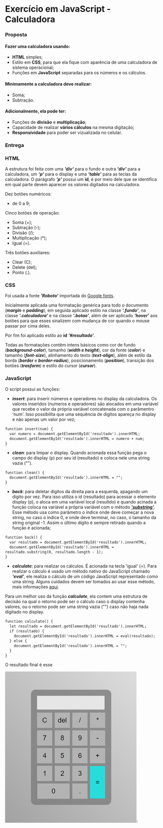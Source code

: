 # Exercício em JavaScript - Calculadora

### Proposta

#### Fazer uma calculadora usando:
- **HTML** simples;
- Estilo em **CSS**, para que ela fique com aparência de uma calculadora de sistema operacional;
- Funções em **JavaScript** separadas para os números e os cálculos. 

#### Minimamente a calculadora deve realizar:
- Soma; 
- Subtração.

#### Adicionalmente, ela pode ter:
- Funções de **divisão** e **multiplicação**;
- Capacidade de realizar **vários cálculos** na mesma digitação;
- **Responsividade** para poder ser vizualizada no celular.

### Entrega

### **HTML**

A estrutura foi feita com uma ***'div'*** para o fundo e outra ***'div'*** para a calculadora, um ***'p'*** para o display e uma ***'table'*** para as teclas da calculadora. O parágrafo ***'p'*** possui um **id**, é por meio dele que se identifica em qual parte devem aparecer os valores digitados na calculadora.

Dez botões numéricos:
- de 0 a 9;

Cinco botões de operação:
- Soma (+);
- Subtração (-);
- Divisão (/);
- Multiplicação (*);
- Igual (=).

Três botões auxiliares: 
- Clear (C);
- Delete (del);
- Ponto (.).

### **CSS**

Foi usada a fonte ***'Roboto'*** importada do [Google fonts](https://fonts.google.com/). 

Inicialmente aplicada uma formatação genérica para todo o documento (***margin*** e ***padding***), em seguida aplicado estilo na classe ***'.fundo'***, na classe ***'.calculadora'*** e na classe ***'.botao'***, além de ser aplicado ***'hover'*** aos botões para que esses sinalizem com mudança de cor quando o mouse passar por cima deles.

Por fim foi aplicado estilo ao **id** ***'#resultado'***.

Todas as formatações contêm intens básicos como cor de fundo (***background-color***), tamanho (***width e height***), cor da fonte (***color***) e tamanho (***font-size***), alinhamento do texto (***text-align***), além de estilo da borda (***border*** e ***border-radius***), posicionamento (***position***), transição dos botões (***trasform***) e estilo do cursor (***cursor***).

### **JavaScript**

O script possui as funções:
- ***insert***: para inserir números e operadores no display da calculadora. Os valores inseridos (numeros e operadores) são alocados em uma variável que recebe o valor da própria variável concatenada com o parâmentro 'num'. Isso possibilita que uma sequência de digitos apareça no display e não apenas um valor por vez;
```
function insert(num) {
  var numero = document.getElementById('resultado').innerHTML;
  document.getElementById('resultado').innerHTML = numero + num;
}
```

- ***clean***: para limpar o display. Quando acionada essa função pega o campo do display (p) por seu id (resultado) e coloca nele uma string vazia ("").
```
function clean() {
  document.getElementById('resultado').innerHTML = "";
}
```

- ***back***: para deletar dígitos da direita para a esquerda, apagando um dígito por vez. Para isso utiliza o id (resultado) para acessar o elemento display (p), o aloca em uma variável local (resultdo) e quando acinada a função coloca na variável a própria variável com o método [***'substring'***](https://developer.mozilla.org/pt-BR/docs/Web/JavaScript/Reference/Global_Objects/String/substring). Esse método usa como parâmetro o índice onde deve começar a nova string, no caso o índice 0, e onde deve terminar, no caso, o tamanho da string original -1. Assim o último dígito é sempre retirado quando a função é acionada;
```
function back() {
  var resultado = document.getElementById('resultado').innerHTML;
  document.getElementById('resultado').innerHTML = resultado.substring(0, resultado.length - 1);
}
```

- ***calculate***: para realizar os cálculos. É acionada na tecla 'igual' (=). Para realizar o cálculo é usado um método nativo do JavaScript chamado ***'eval'***, ele realiza o cálculo de um código JavaScript representado como uma string. Alguns cuidados devem ser tomados ao usar esse método, mais informações [aqui](https://developer.mozilla.org/pt-BR/docs/Web/JavaScript/Reference/Global_Objects/eval).

Para um melhor uso da função ***calculate***, ela contem uma estrutura de decisão na qual o retorno pode ser o cálculo caso o display contenha valores, ou o retorno pode ser uma string vazia ("") caso não haja nada digitado no display.
```
function calculate() {
  let resultado = document.getElementById('resultado').innerHTML;
  if (resultado) {
    document.getElementById('resultado').innerHTML = eval(resultado);
  } else {
    document.getElementById('resultado').innerHTML = "";
  }
}
```

O resultado final é esse 

![](./img/calculadora.png):